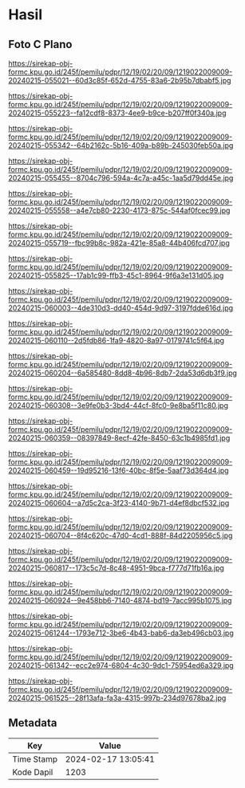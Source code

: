 # Hasil

## Foto C Plano

https://sirekap-obj-formc.kpu.go.id/245f/pemilu/pdpr/12/19/02/20/09/1219022009009-20240215-055021--60d3c85f-652d-4755-83a6-2b95b7dbabf5.jpg

https://sirekap-obj-formc.kpu.go.id/245f/pemilu/pdpr/12/19/02/20/09/1219022009009-20240215-055223--fa12cdf8-8373-4ee9-b9ce-b207ff0f340a.jpg

https://sirekap-obj-formc.kpu.go.id/245f/pemilu/pdpr/12/19/02/20/09/1219022009009-20240215-055342--64b2162c-5b16-409a-b89b-245030feb50a.jpg

https://sirekap-obj-formc.kpu.go.id/245f/pemilu/pdpr/12/19/02/20/09/1219022009009-20240215-055455--8704c796-594a-4c7a-a45c-1aa5d79dd45e.jpg

https://sirekap-obj-formc.kpu.go.id/245f/pemilu/pdpr/12/19/02/20/09/1219022009009-20240215-055558--a4e7cb80-2230-4173-875c-544af0fcec99.jpg

https://sirekap-obj-formc.kpu.go.id/245f/pemilu/pdpr/12/19/02/20/09/1219022009009-20240215-055719--fbc99b8c-982a-421e-85a8-44b406fcd707.jpg

https://sirekap-obj-formc.kpu.go.id/245f/pemilu/pdpr/12/19/02/20/09/1219022009009-20240215-055825--17ab1c99-ffb3-45c1-8964-9f6a3e131d05.jpg

https://sirekap-obj-formc.kpu.go.id/245f/pemilu/pdpr/12/19/02/20/09/1219022009009-20240215-060003--4de310d3-dd40-454d-9d97-3197fdde616d.jpg

https://sirekap-obj-formc.kpu.go.id/245f/pemilu/pdpr/12/19/02/20/09/1219022009009-20240215-060110--2d5fdb86-1fa9-4820-8a97-0179741c5f64.jpg

https://sirekap-obj-formc.kpu.go.id/245f/pemilu/pdpr/12/19/02/20/09/1219022009009-20240215-060204--6a585480-8dd8-4b96-8db7-2da53d6db3f9.jpg

https://sirekap-obj-formc.kpu.go.id/245f/pemilu/pdpr/12/19/02/20/09/1219022009009-20240215-060308--3e9fe0b3-3bd4-44cf-8fc0-9e8ba5f11c80.jpg

https://sirekap-obj-formc.kpu.go.id/245f/pemilu/pdpr/12/19/02/20/09/1219022009009-20240215-060359--08397849-8ecf-42fe-8450-63c1b4985fd1.jpg

https://sirekap-obj-formc.kpu.go.id/245f/pemilu/pdpr/12/19/02/20/09/1219022009009-20240215-060459--19d95216-13f6-40bc-8f5e-5aaf73d364d4.jpg

https://sirekap-obj-formc.kpu.go.id/245f/pemilu/pdpr/12/19/02/20/09/1219022009009-20240215-060604--a7d5c2ca-3f23-4140-9b71-d4ef8dbcf532.jpg

https://sirekap-obj-formc.kpu.go.id/245f/pemilu/pdpr/12/19/02/20/09/1219022009009-20240215-060704--8f4c620c-47d0-4cd1-888f-84d2205956c5.jpg

https://sirekap-obj-formc.kpu.go.id/245f/pemilu/pdpr/12/19/02/20/09/1219022009009-20240215-060817--173c5c7d-8c48-4951-9bca-f777d71fb16a.jpg

https://sirekap-obj-formc.kpu.go.id/245f/pemilu/pdpr/12/19/02/20/09/1219022009009-20240215-060924--9e458bb6-7140-4874-bd19-7acc995b1075.jpg

https://sirekap-obj-formc.kpu.go.id/245f/pemilu/pdpr/12/19/02/20/09/1219022009009-20240215-061244--1793e712-3be6-4b43-bab6-da3eb496cb03.jpg

https://sirekap-obj-formc.kpu.go.id/245f/pemilu/pdpr/12/19/02/20/09/1219022009009-20240215-061342--ecc2e974-6804-4c30-9dc1-75954ed6a329.jpg

https://sirekap-obj-formc.kpu.go.id/245f/pemilu/pdpr/12/19/02/20/09/1219022009009-20240215-061525--28f13afa-fa3a-4315-997b-234d97678ba2.jpg


## Metadata

| Key        | Value               |
| ---------- | ------------------- |
| Time Stamp | 2024-02-17 13:05:41 |
| Kode Dapil | 1203                |



